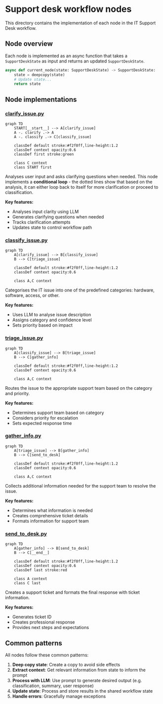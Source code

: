 # Support desk workflow nodes

This directory contains the implementation of each node in the IT Support Desk workflow.

## Node overview

Each node is implemented as an async function that takes a `SupportDeskState` as input and returns an updated `SupportDeskState`.

```python
async def current_node(state: SupportDeskState) -> SupportDeskState:
    state = deepcopy(state)
    # Update state...
    return state
```

## Node implementations

### [clarify_issue.py](clarify_issue.py)

```mermaid
graph TD
    START[__start__] --> A[clarify_issue]
    A -. clarify .-> A
    A -. classify .-> C[classify_issue]
    
    classDef default stroke:#f2f0ff,line-height:1.2
    classDef context opacity:0.6
    classDef first stroke:green
    
    class C context
    class START first
```

Analyses user input and asks clarifying questions when needed. This node implements a **conditional loop** - the dotted lines show that based on the analysis, it can either loop back to itself for more clarification or proceed to classification.

**Key features:**
- Analyses input clarity using LLM
- Generates clarifying questions when needed
- Tracks clarification attempts
- Updates state to control workflow path

### [classify_issue.py](classify_issue.py)

```mermaid
graph TD
    A[clarify_issue] --> B[classify_issue]
    B --> C[triage_issue]
    
    classDef default stroke:#f2f0ff,line-height:1.2
    classDef context opacity:0.6
    
    class A,C context
```

Categorises the IT issue into one of the predefined categories: hardware, software, access, or other.

**Key features:**
- Uses LLM to analyse issue description
- Assigns category and confidence level
- Sets priority based on impact

### [triage_issue.py](triage_issue.py)

```mermaid
graph TD
    A[classify_issue] --> B[triage_issue]
    B --> C[gather_info]
    
    classDef default stroke:#f2f0ff,line-height:1.2
    classDef context opacity:0.6
    
    class A,C context
```

Routes the issue to the appropriate support team based on the category and priority.

**Key features:**
- Determines support team based on category
- Considers priority for escalation
- Sets expected response time

### [gather_info.py](gather_info.py)

```mermaid
graph TD
    A[triage_issue] --> B[gather_info]
    B --> C[send_to_desk]
    
    classDef default stroke:#f2f0ff,line-height:1.2
    classDef context opacity:0.6
    
    class A,C context
```

Collects additional information needed for the support team to resolve the issue.

**Key features:**
- Determines what information is needed
- Creates comprehensive ticket details
- Formats information for support team

### [send_to_desk.py](send_to_desk.py)

```mermaid
graph TD
    A[gather_info] --> B[send_to_desk]
    B --> C[__end__]
    
    classDef default stroke:#f2f0ff,line-height:1.2
    classDef context opacity:0.6
    classDef last stroke:red
    
    class A context
    class C last
```

Creates a support ticket and formats the final response with ticket information.

**Key features:**
- Generates ticket ID
- Creates professional response
- Provides next steps and expectations

## Common patterns

All nodes follow these common patterns:

1. **Deep copy state**: Create a copy to avoid side effects
2. **Extract context**: Get relevant information from state to inform the prompt
3. **Process with LLM**: Use prompt to generate desired output (e.g. classification, summary, user response)
4. **Update state**: Process and store results in the shared workflow state
5. **Handle errors**: Gracefully manage exceptions
